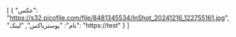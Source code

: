 [
  {
    "عکس": "https://s32.picofile.com/file/8481345534/InShot_20241216_122755161.jpg",
    "نام": "پوسترباکس",
    "لینک": "https://test"
  }
]